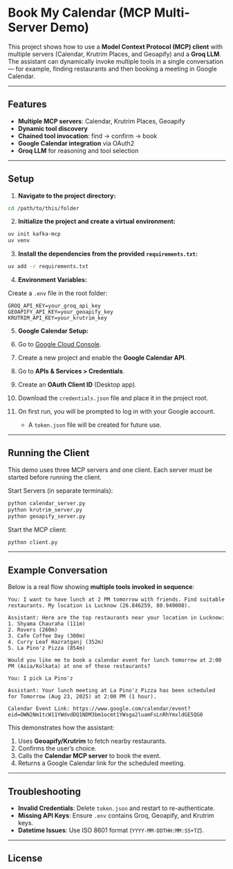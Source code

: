 # Book My Calendar (MCP Multi-Server Demo)

This project shows how to use a **Model Context Protocol (MCP) client** with multiple servers (Calendar, Krutrim Places, and Geoapify) and a **Groq LLM**.  
The assistant can dynamically invoke multiple tools in a single conversation — for example, finding restaurants and then booking a meeting in Google Calendar.

---

## Features

- **Multiple MCP servers**: Calendar, Krutrim Places, Geoapify  
- **Dynamic tool discovery**  
- **Chained tool invocation**: find → confirm → book  
- **Google Calendar integration** via OAuth2  
- **Groq LLM** for reasoning and tool selection  

---

## Setup

1. **Navigate to the project directory:**
```bash
cd /path/to/this/folder
```

2. **Initialize the project and create a virtual environment:**
```bash
uv init kafka-mcp
uv venv
```

3.  **Install the dependencies from the provided `requirements.txt`:**
```bash
uv add -r requirements.txt
```

4. **Environment Variables:**

Create a `.env` file in the root folder:

```
GROQ_API_KEY=your_groq_api_key
GEOAPIFY_API_KEY=your_geoapify_key
KRUTRIM_API_KEY=your_krutrim_key
```

5. **Google Calendar Setup:**

1. Go to [Google Cloud Console](https://console.cloud.google.com/).
2. Create a new project and enable the **Google Calendar API**.
3. Go to **APIs & Services > Credentials**.
4. Create an **OAuth Client ID** (Desktop app).
5. Download the `credentials.json` file and place it in the project root.
6. On first run, you will be prompted to log in with your Google account.

   * A `token.json` file will be created for future use.

---

## Running the Client

This demo uses three MCP servers and one client.
Each server must be started before running the client.

Start Servers (in separate terminals):
```bash
python calendar_server.py
python krutrim_server.py
python geoapify_server.py
```

Start the MCP client:

```bash
python client.py
```

---

## Example Conversation

Below is a real flow showing **multiple tools invoked in sequence**:

```
You: I want to have lunch at 2 PM tomorrow with friends. Find suitable restaurants. My location is Lucknow (26.846259, 80.949000).

Assistant: Here are the top restaurants near your location in Lucknow:
1. Shyama Chauraha (111m)
2. Rovers (260m)
3. Cafe Coffee Day (300m)
4. Curry Leaf Hazratganj (352m)
5. La Pino'z Pizza (854m)

Would you like me to book a calendar event for lunch tomorrow at 2:00 PM (Asia/Kolkata) at one of these restaurants?

You: I pick La Pino'z

Assistant: Your lunch meeting at La Pino'z Pizza has been scheduled for Tomorrow (Aug 23, 2025) at 2:00 PM (1 hour).

Calendar Event Link: https://www.google.com/calendar/event?eid=OWN2Nm1tcW11YWdvdDQ1NDM3bm1ocmt1YWsga2luamFsLnRhYmxldGE5QG0
```

This demonstrates how the assistant:

1. Uses **Geoapify/Krutrim** to fetch nearby restaurants.
2. Confirms the user’s choice.
3. Calls the **Calendar MCP server** to book the event.
4. Returns a Google Calendar link for the scheduled meeting.

---

## Troubleshooting

* **Invalid Credentials**: Delete `token.json` and restart to re-authenticate.
* **Missing API Keys**: Ensure `.env` contains Groq, Geoapify, and Krutrim keys.
* **Datetime Issues**: Use ISO 8601 format (`YYYY-MM-DDTHH:MM:SS+TZ`).

---

## License
